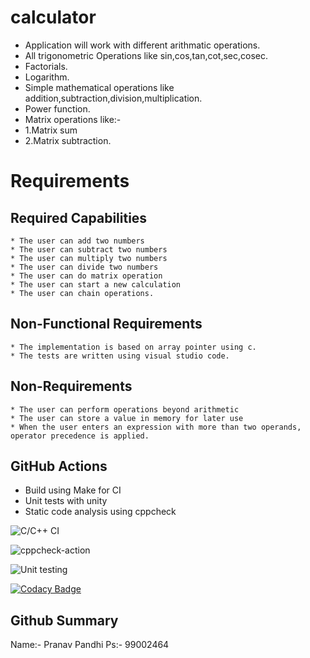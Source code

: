 # calculator



 
* Application will work with different arithmatic operations.
* All trigonometric Operations like sin,cos,tan,cot,sec,cosec.
* Factorials.
* Logarithm.
* Simple mathematical operations like addition,subtraction,division,multiplication.
* Power function.
* Matrix operations like:- 
* 1.Matrix sum
* 2.Matrix subtraction.

# Requirements

  ## Required Capabilities
  
    * The user can add two numbers
    * The user can subtract two numbers
    * The user can multiply two numbers
    * The user can divide two numbers
    * The user can do matrix operation
    * The user can start a new calculation
    * The user can chain operations.
    
  ## Non-Functional Requirements
  
    * The implementation is based on array pointer using c.
    * The tests are written using visual studio code.
   
  ## Non-Requirements
  
    * The user can perform operations beyond arithmetic
    * The user can store a value in memory for later use
    * When the user enters an expression with more than two operands, operator precedence is applied.











## GitHub Actions
* Build using Make for CI
* Unit tests with unity
* Static code analysis using cppcheck


![C/C++ CI](https://github.com/99002463/calculator/workflows/C/C++%20CI/badge.svg)      


![cppcheck-action](https://github.com/99002463/calculator/workflows/cppcheck-action/badge.svg)




![Unit testing](https://github.com/99002463/calculator/workflows/Unit%20testing/badge.svg)




[![Codacy Badge](https://api.codacy.com/project/badge/Grade/ef868a9ce5a442c2b3e3b1611fe107ba)](https://app.codacy.com/manual/99002463/calculator?utm_source=github.com&utm_medium=referral&utm_content=99002463/calculator&utm_campaign=Badge_Grade_Dashboard)

## Github Summary
Name:- Pranav Pandhi
Ps:- 99002464

